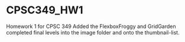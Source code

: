 # CPSC349_HW1
Homework 1 for CPSC 349
Added the FlexboxFroggy and GridGarden completed final levels into the image folder and onto the thumbnail-list.
